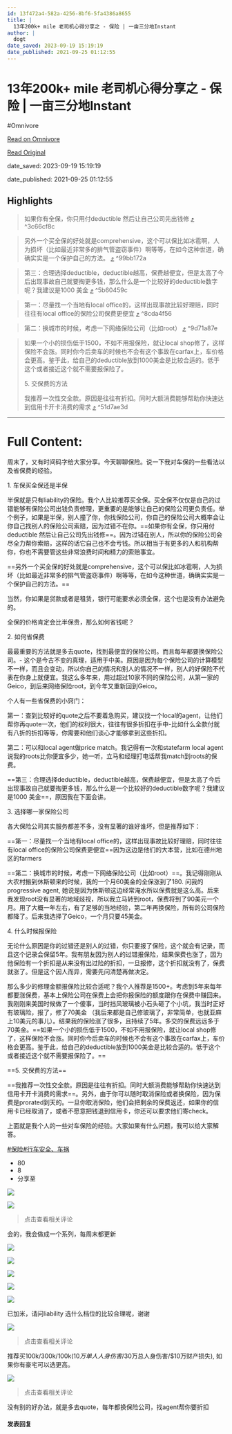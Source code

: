 ```yaml
---
id: 13f472a4-582a-4256-8bf6-5fa4386a8655
title: |
  13年200k+ mile 老司机心得分享之 - 保险 | 一亩三分地Instant
author: |
  dogt
date_saved: 2023-09-19 15:19:19
date_published: 2021-09-25 01:12:55
---
```


# 13年200k+ mile 老司机心得分享之 - 保险 | 一亩三分地Instant
#Omnivore

[Read on Omnivore](https://omnivore.app/me/13-200-k-mile-instant-18aaee1fa68)

[Read Original](https://instant.1point3acres.com/thread/801385)

date_saved: 2023-09-19 15:19:19

date_published: 2021-09-25 01:12:55

## Highlights

> 如果你有全保，你只用付deductible 然后让自己公司先出钱修 [⤴️](https://omnivore.app/me/13-200-k-mile-instant-18aaee1fa68#3c66cf8c-ee5e-452a-a03d-759c51024c0f)  ^3c66cf8c

> 另外一个买全保的好处就是comprehensive，这个可以保比如冰雹啊，人为损坏（比如最近非常多的排气管盗窃事件）啊等等，在如今这种世道，确确实实是一个保护自己的方法。 [⤴️](https://omnivore.app/me/13-200-k-mile-instant-18aaee1fa68#99bb172a-eada-4c67-a3d6-8b4d04f44c46)  ^99bb172a

> 第三：合理选择deductible，deductible越高，保费越便宜，但是太高了今后出现事故自己就要掏更多钱，那么什么是一个比较好的deductible数字呢？我建议是1000 美金 [⤴️](https://omnivore.app/me/13-200-k-mile-instant-18aaee1fa68#5b60459c-7171-4291-b89e-87ff288bcf4d)  ^5b60459c

> 第一：尽量找一个当地有local office的，这样出现事故比较好理赔，同时往往有local office的保险公司保费更便宜 [⤴️](https://omnivore.app/me/13-200-k-mile-instant-18aaee1fa68#8cda4f56-dfdd-40c7-91bf-00cd57cf7798)  ^8cda4f56

> 第二：换城市的时候，考虑一下网络保险公司（比如root） [⤴️](https://omnivore.app/me/13-200-k-mile-instant-18aaee1fa68#9d71a87e-7a5b-4106-aa54-c709ab9a235f)  ^9d71a87e

> 如果一个小的损伤低于1500，不如不用报保险，就让local shop修了，这样保险不会涨。同时你今后卖车的时候也不会有这个事故在carfax上，车价格会更高。鉴于此，给自己的deductible放到1000美金是比较合适的。低于这个或者接近这个就不需要报保险了。
> 
> 5\. 交保费的方法
> 
> 我推荐一次性交全款。原因是往往有折扣。同时大额消费能够帮助你快速达到信用卡开卡消费的需求 [⤴️](https://omnivore.app/me/13-200-k-mile-instant-18aaee1fa68#51d7ae3d-e6b2-45f6-8057-37475eaa7771)  ^51d7ae3d


--- 

# Full Content: 

周末了，又有时间码字给大家分享。今天聊聊保险。说一下我对车保的一些看法以及省保费的经验。

1\. 车保买全保还是半保

半保就是只有liability的保险。我个人比较推荐买全保。买全保不仅仅是自己的过错能够有保险公司出钱负责修理，更重要的是能够让自己的保险公司更负责任。举个例子，如果是半保，别人撞了你，你找保险公司，你自己的保险公司大概率会让你自己找别人的保险公司索赔，因为过错不在你。==如果你有全保，你只用付deductible 然后让自己公司先出钱修==。因为过错在别人，所以你的保险公司会尽全力帮你索赔，这样的话它自己也不会亏钱。所以相当于有更多的人和机构帮你，你也不需要管这些非常浪费时间和精力的索赔事宜。

==另外一个买全保的好处就是comprehensive，这个可以保比如冰雹啊，人为损坏（比如最近非常多的排气管盗窃事件）啊等等，在如今这种世道，确确实实是一个保护自己的方法。==

当然，你如果是贷款或者是租赁，银行可能要求必须全保，这个也是没有办法避免的。

全保的价格肯定会比半保贵，那么如何省钱呢？

2\. 如何省保费

最最重要的方法就是多去quote，找到最便宜的保险公司。而且每年都要换保险公司。- 这个是今古不变的真理，适用于中美。原因是因为每个保险公司的计算模型不一样，而且会变动，所以你自己的情况和别人的情况不一样，别人的好保险不代表在你身上就便宜。我这么多年来，用过超过10家不同的保险公司，从第一家的Geico，到后来网络保险root，到今年又重新回到Geico。

个人有一些省保费的小窍门：

第一：查到比较好的quote之后不要着急购买，建议找一个local的agent，让他们帮你再quote一次，他们的权利很大，往往有很多折扣在手中-比如什么全款付就有八折的折扣等等，你需要和他们谈心才能够拿到这些折扣。

第二：可以和local agent做price match。我记得有一次和statefarm local agent说我的roots比你便宜多少，她一听，立马和经理打电话帮我match到roots的保费。

==第三：合理选择deductible，deductible越高，保费越便宜，但是太高了今后出现事故自己就要掏更多钱，那么什么是一个比较好的deductible数字呢？我建议是1000 美金==，原因我在下面会讲。

3\. 选择哪一家保险公司

各大保险公司其实服务都差不多，没有显著的谁好谁坏，但是推荐如下：

==第一：尽量找一个当地有local office的，这样出现事故比较好理赔，同时往往有local office的保险公司保费更便宜==因为这边是他们的大本营，比如在德州地区的farmers

==第二：换城市的时候，考虑一下网络保险公司（比如root）==。我记得刚刚从大农村搬到休斯顿来的时候，我的一个月60美金的全保涨到了180\. 问我的progressive agent, 她说是因为休斯顿这边经常淹水所以保费就是这么高。后来我发现root没有显著的地域歧视，所以我立马转到root，保费将到了90美元一个月。用了大概一年左右，有了足够的当地经验，第二年再换保险，所有的公司保险都降了。后来我选择了Geico，一个月只要45美金。

4\. 什么时候报保险

无论什么原因是你的过错还是别人的过错，你只要报了保险，这个就会有记录，而且这个记录会保留5年。我有朋友因为别人的过错报保险，结果保费也涨了，因为他保险有一个折扣是从来没有出过险的折扣，一旦报修，这个折扣就没有了，保费就涨了。但是这个因人而异，需要先问清楚再做决定。

那么多少的修理金额报保险比较合适呢？我个人推荐是1500+。考虑到5年来每年都要涨保费，基本上保险公司在保费上会把你报保险的额度跟你在保费中赚回来。我刚刚来美国时候做了一个傻事，当时挡风玻璃被小石头砸了个小坑，我当时正好有玻璃险，报了，修了70美金 （我后来都是自己修玻璃了，非常简单，也就亚麻上10美元的事儿）。结果我的保险涨了很多，且持续了5年。多交的保费远远多于70美金。==如果一个小的损伤低于1500，不如不用报保险，就让local shop修了，这样保险不会涨。同时你今后卖车的时候也不会有这个事故在carfax上，车价格会更高。鉴于此，给自己的deductible放到1000美金是比较合适的。低于这个或者接近这个就不需要报保险了。==

==5. 交保费的方法==

==我推荐一次性交全款。原因是往往有折扣。同时大额消费能够帮助你快速达到信用卡开卡消费的需求==。另外，由于你可以随时取消保险或者换保险，因为保费是prorated到天的。一旦你取消保险，他们会把剩余的保费返还，如果你的信用卡已经取消了，或者不愿意把钱退到信用卡，你还可以要求他们寄check。

上面就是我个人的一些对车保险的经验。大家如果有什么问题，我可以给大家解答。

[#保险](https://instant.1point3acres.com/category/%E4%BF%9D%E9%99%A9)[#行车安全、车祸](https://instant.1point3acres.com/category/%E8%A1%8C%E8%BD%A6%E5%AE%89%E5%85%A8%E3%80%81%E8%BD%A6%E7%A5%B8)

* 80
* 8
* 分享至

[![](https://proxy-prod.omnivore-image-cache.app/0x0,sgKEw6C7Xo4mJA7MvpvOi0w8f5J8PW0Ik4p-k5hM-FRY/https://avatar.1p3a.com/000/51/59/69_avatar_middle.jpg)](https://instant.1point3acres.com/profile/515969)

[![](https://proxy-prod.omnivore-image-cache.app/0x0,stoGY_UkDc9zOLHyAvp0Ez0-HSbARpX-x_yIedWXaenQ/https://avatar.1p3a.com/000/03/94/32_avatar_middle.jpg)](https://instant.1point3acres.com/profile/39432)

> 点击查看相关评论

会的，我会做成一个系列，每周末都更新

[![](https://proxy-prod.omnivore-image-cache.app/0x0,sXtpgrQnRcXUt4V8oFLKXRY_jIer_RIC9B8XWRL24aQI/https://avatar.1p3a.com/000/79/20/36_avatar_middle.jpg)](https://instant.1point3acres.com/profile/792036)

[![](https://proxy-prod.omnivore-image-cache.app/0x0,slGZ0f-8owmeydAIZJqqLy2XiZGEzEeMEUO5tGdk31ws/https://avatar.1p3a.com/000/24/72/88_avatar_middle.jpg)](https://instant.1point3acres.com/profile/247288)

[![](https://proxy-prod.omnivore-image-cache.app/0x0,s9DyNM1RBHv1d9NWm4RN8uAxGCKJDgSfTWWfZ2Ckjyx0/https://avatar.1p3a.com/000/23/33/63_avatar_middle.jpg)](https://instant.1point3acres.com/profile/233363)

[![](https://proxy-prod.omnivore-image-cache.app/0x0,s9DyNM1RBHv1d9NWm4RN8uAxGCKJDgSfTWWfZ2Ckjyx0/https://avatar.1p3a.com/000/23/33/63_avatar_middle.jpg)](https://instant.1point3acres.com/profile/233363)

[![](https://proxy-prod.omnivore-image-cache.app/0x0,sLk4tfVRHs_PUu_A6UDu9YoDUEtXQzw43j8eNikvIZEg/https://avatar.1p3a.com/000/14/73/49_avatar_middle.jpg)](https://instant.1point3acres.com/profile/147349)

已加米，请问liability 选什么档位的比较合理呢，谢谢

[![](https://proxy-prod.omnivore-image-cache.app/0x0,stoGY_UkDc9zOLHyAvp0Ez0-HSbARpX-x_yIedWXaenQ/https://avatar.1p3a.com/000/03/94/32_avatar_middle.jpg)](https://instant.1point3acres.com/profile/39432)

> 点击查看相关评论

推荐买100k/300k/100k($10万单人人身伤害/$30万总人身伤害/$10万财产损失), 如果你有豪宅可以选更高。

[![](https://proxy-prod.omnivore-image-cache.app/0x0,stoGY_UkDc9zOLHyAvp0Ez0-HSbARpX-x_yIedWXaenQ/https://avatar.1p3a.com/000/03/94/32_avatar_middle.jpg)](https://instant.1point3acres.com/profile/39432)

> 点击查看相关评论

没有别的好办法，就是多去quote，每年都换保险公司，找agent帮你要折扣

#### 发表回复

